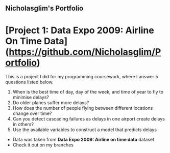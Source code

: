 ## Nicholasglim's Portfolio

# [Project 1: Data Expo 2009: Airline On Time Data] (https://github.com/Nicholasglim/Portfolio)

This is a project I did for my programming coursework, where I answer 5 questions listed below.

1. When is the best time of day, day of the week, and time of year to fly to minimise delays?
2. Do older planes suffer more delays?
3. How does the number of people flying between different locations change over time?
4. Can you detect cascading failures as delays in one airport create delays in others?
5. Use the available variables to construct a model that predicts delays

* Data was taken from **Data Expo 2009: Airline on time data** dataset
* Check it out on my branches
